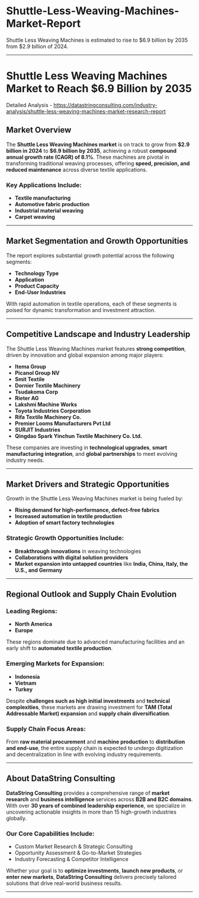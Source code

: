 # Shuttle-Less-Weaving-Machines-Market-Report
Shuttle Less Weaving Machines is estimated to rise to $6.9 billion by 2035 from $2.9 billion of 2024.

---

# **Shuttle Less Weaving Machines Market to Reach \$6.9 Billion by 2035**

Detailed Analysis - https://datastringconsulting.com/industry-analysis/shuttle-less-weaving-machines-market-research-report

## **Market Overview**

The **Shuttle Less Weaving Machines market** is on track to grow from **\$2.9 billion in 2024** to **\$6.9 billion by 2035**, achieving a robust **compound annual growth rate (CAGR) of 8.1%**. These machines are pivotal in transforming traditional weaving processes, offering **speed, precision, and reduced maintenance** across diverse textile applications.

### **Key Applications Include:**

* **Textile manufacturing**
* **Automotive fabric production**
* **Industrial material weaving**
* **Carpet weaving**

---

## **Market Segmentation and Growth Opportunities**

The report explores substantial growth potential across the following segments:

* **Technology Type**
* **Application**
* **Product Capacity**
* **End-User Industries**

With rapid automation in textile operations, each of these segments is poised for dynamic transformation and investment attraction.

---

## **Competitive Landscape and Industry Leadership**

The Shuttle Less Weaving Machines market features **strong competition**, driven by innovation and global expansion among major players:

* **Itema Group**
* **Picanol Group NV**
* **Smit Textile**
* **Dornier Textile Machinery**
* **Tsudakoma Corp**
* **Rieter AG**
* **Lakshmi Machine Works**
* **Toyota Industries Corporation**
* **Rifa Textile Machinery Co.**
* **Premier Looms Manufacturers Pvt Ltd**
* **SURJIT Industries**
* **Qingdao Spark Yinchun Textile Machinery Co. Ltd.**

These companies are investing in **technological upgrades**, **smart manufacturing integration**, and **global partnerships** to meet evolving industry needs.

---

## **Market Drivers and Strategic Opportunities**

Growth in the Shuttle Less Weaving Machines market is being fueled by:

* **Rising demand for high-performance, defect-free fabrics**
* **Increased automation in textile production**
* **Adoption of smart factory technologies**

### **Strategic Growth Opportunities Include:**

* **Breakthrough innovations** in weaving technologies
* **Collaborations with digital solution providers**
* **Market expansion into untapped countries** like **India, China, Italy, the U.S., and Germany**

---

## **Regional Outlook and Supply Chain Evolution**

### **Leading Regions:**

* **North America**
* **Europe**

These regions dominate due to advanced manufacturing facilities and an early shift to **automated textile production**.

### **Emerging Markets for Expansion:**

* **Indonesia**
* **Vietnam**
* **Turkey**

Despite **challenges such as high initial investments** and **technical complexities**, these markets are drawing investment for **TAM (Total Addressable Market) expansion** and **supply chain diversification**.

### **Supply Chain Focus Areas:**

From **raw material procurement** and **machine production** to **distribution and end-use**, the entire supply chain is expected to undergo digitization and decentralization in line with evolving industry requirements.

---

## **About DataString Consulting**

**DataString Consulting** provides a comprehensive range of **market research** and **business intelligence** services across **B2B and B2C domains**. With over **30 years of combined leadership experience**, we specialize in uncovering actionable insights in more than 15 high-growth industries globally.

### **Our Core Capabilities Include:**

* Custom Market Research & Strategic Consulting
* Opportunity Assessment & Go-to-Market Strategies
* Industry Forecasting & Competitor Intelligence

Whether your goal is to **optimize investments**, **launch new products**, or **enter new markets**, **DataString Consulting** delivers precisely tailored solutions that drive real-world business results.

---
